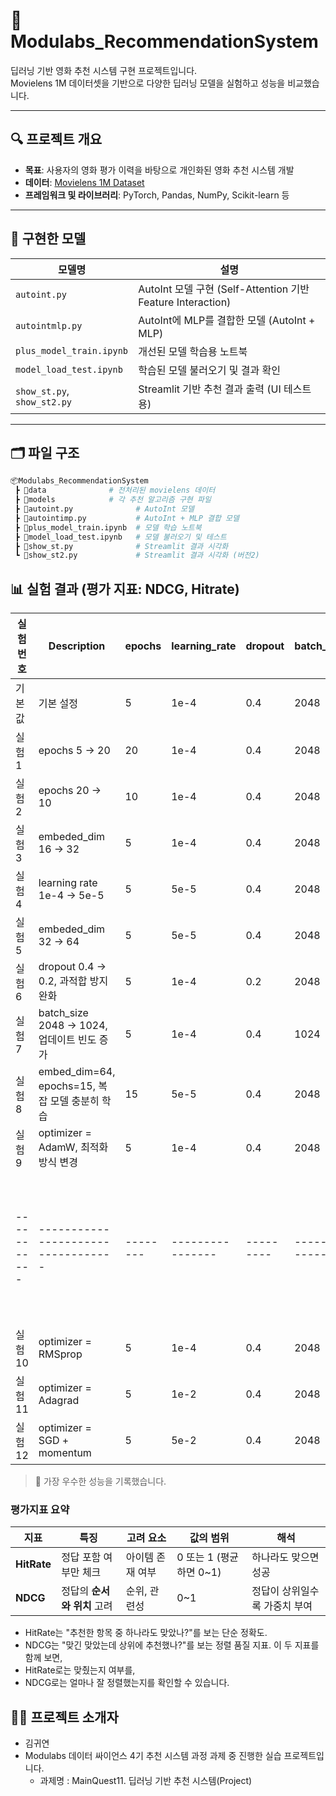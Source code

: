 # 📌 Modulabs_RecommendationSystem

딥러닝 기반 영화 추천 시스템 구현 프로젝트입니다.  
Movielens 1M 데이터셋을 기반으로 다양한 딥러닝 모델을 실험하고 성능을 비교했습니다.

---

## 🔍 프로젝트 개요

- **목표**: 사용자의 영화 평가 이력을 바탕으로 개인화된 영화 추천 시스템 개발
- **데이터**: [Movielens 1M Dataset](https://grouplens.org/datasets/movielens/1m/)
- **프레임워크 및 라이브러리**: PyTorch, Pandas, NumPy, Scikit-learn 등

---

## 🧠 구현한 모델

| 모델명 | 설명 |
|--------|------|
| `autoint.py` | AutoInt 모델 구현 (Self-Attention 기반 Feature Interaction) |
| `autointmlp.py` | AutoInt에 MLP를 결합한 모델 (AutoInt + MLP) |
| `plus_model_train.ipynb` | 개선된 모델 학습용 노트북 |
| `model_load_test.ipynb` | 학습된 모델 불러오기 및 결과 확인 |
| `show_st.py`, `show_st2.py` | Streamlit 기반 추천 결과 출력 (UI 테스트용) |

---

## 🗂️ 파일 구조

```bash
📦Modulabs_RecommendationSystem
 ┣ 📂data              # 전처리된 movielens 데이터
 ┣ 📂models            # 각 추천 알고리즘 구현 파일
 ┣ 📜autoint.py              # AutoInt 모델
 ┣ 📜autointimp.py           # AutoInt + MLP 결합 모델
 ┣ 📜plus_model_train.ipynb  # 모델 학습 노트북
 ┣ 📜model_load_test.ipynb   # 모델 불러오기 및 테스트
 ┣ 📜show_st.py              # Streamlit 결과 시각화
 ┗ 📜show_st2.py             # Streamlit 결과 시각화 (버전2)
```

## 📊 실험 결과 (평가 지표: NDCG, Hitrate)
| 실험 번호 | Description | epochs | learning_rate   | dropout | batch_size | embed_dim | NDCG   | Hitrate | 실험 결과 |
|-----------|-------|-------|---------|-------|--------|--------|---------|---------|---------|
| 기본값 | 기본 설정 | 5     | 1e-4  | 0.4  | 2048  | 16 | 0.66302 | 0.63331 |  ➖ |
| 실험1  | epochs 5 -> 20 | 20    | 1e-4  | 0.4 | 2048  | 16 | 0.6625  | 0.6332    | ⬇ |
| 실험2  | epochs 20 -> 10  | 10    | 1e-4  | 0.4 | 2048  | 16 |  0.66272 |  0.6333   | ⬇ |
| 실험3  | embeded_dim 16 -> 32  | 5    | 1e-4  | 0.4 | 2048  | 32 |  0.6624 | 0.63287 |  ⬇ |
| 실험4  | learning rate 1e-4 -> 5e-5   | 5    | 5e-5 | 0.4     | 2048  | 32 | 0.6626 |  0.63288   | ⬇ |
| 실험5  | embeded_dim 32 -> 64  | 5  | 5e-5  | 0.4 | 2048  | 64 | 0.6623 |  0.633 | ⬇ |
| 실험6  | dropout 0.4 → 0.2, 과적합 방지 완화 | 5 | 1e-4  | 0.2  | 2048  | 32 | 0.66237 | 0.63281  | ⬇ |
| 실험7  | batch_size 2048 → 1024, 업데이트 빈도 증가 | 5 | 1e-4  | 0.4 | 1024  | 32 | 0.66259 | 0.63282 | ⬇ |
| 실험8  | embed_dim=64, epochs=15, 복잡 모델 충분히 학습 | 15 | 	5e-5  | 0.4 | 2048  | 32 | 0.66276 | 0.63294  | ⬇|
| 실험9  | 	optimizer = AdamW,	최적화 방식 변경 | 5 | 	1e-4 | 0.4 | 2048  | 32 | 0.66262 | 0.63298  | ⬇ |
|-----------|----------------------------------|--------|----------------|---------|-------------|------------|--------|----------|------------|
| 실험10    | optimizer = RMSprop              | 5      | 1e-4           | 0.4     | 2048        | 32         |        |          |            |
| 실험11    | optimizer = Adagrad              | 5      | 1e-2           | 0.4     | 2048        | 32         |        |          |            |
| 실험12    | optimizer = SGD + momentum       | 5      | 5e-2           | 0.4     | 2048        | 32         |        |          |            |


> 📌 가장 우수한 성능을 기록했습니다.

### 평가지표 요약
| 지표          | 특징                | 고려 요소     | 값의 범위              | 해석               |
| ----------- | ----------------- | --------- | ------------------ | ---------------- |
| **HitRate** | 정답 포함 여부만 체크      | 아이템 존재 여부 | 0 또는 1 (평균하면 0\~1) | 하나라도 맞으면 성공      |
| **NDCG**    | 정답의 **순서와 위치** 고려 | 순위, 관련성   | 0\~1               | 정답이 상위일수록 가중치 부여 |
- HitRate는 "추천한 항목 중 하나라도 맞았나?"를 보는 단순 정확도.
- NDCG는 "맞긴 맞았는데 상위에 추천했나?"를 보는 정렬 품질 지표.
이 두 지표를 함께 보면,
- HitRate로는 맞췄는지 여부를,
- NDCG로는 얼마나 잘 정렬했는지를 확인할 수 있습니다.

## 🙋‍♀️ 프로젝트 소개자
- 김귀연
- Modulabs 데이터 싸이언스 4기 추천 시스템 과정 과제 중 진행한 실습 프로젝트입니다.
  - 과제명 : MainQuest11. 딥러닝 기반 추천 시스템(Project)



